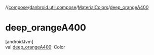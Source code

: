 //[compose](../../../index.md)/[danbroid.util.compose](../index.md)/[MaterialColors](index.md)/[deep_orangeA400](deep_orange-a400.md)

# deep_orangeA400

[androidJvm]\
val [deep_orangeA400](deep_orange-a400.md): Color
